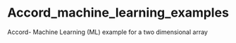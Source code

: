 # Accord_machine_learning_examples
Accord- Machine Learning (ML) example for a two dimensional array
